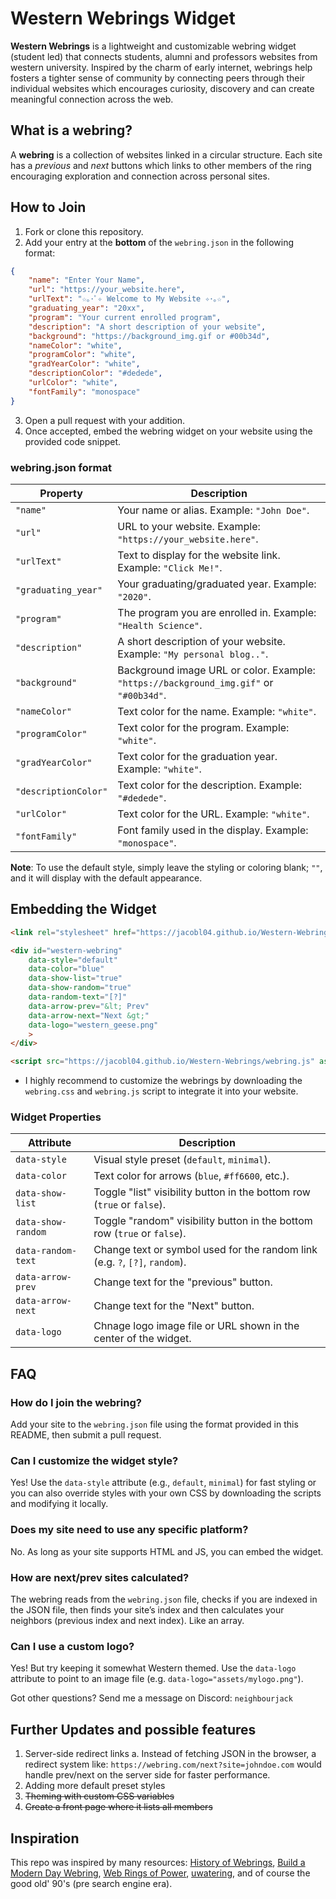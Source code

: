 # Western Webrings Widget
**Western Webrings** is a lightweight and customizable webring widget (student led) that connects students, alumni and professors websites from western university. Inspired by the charm of early internet, webrings help fosters a tighter sense of community by connecting peers through their individual websites which encourages curiosity, discovery and can create meaningful connection across the web.

## What is a webring?
A **webring** is a collection of websites linked in a circular structure. Each site has a *previous* and *next* buttons which links to other members of the ring encouraging exploration and connection across personal sites.

## How to Join
1. Fork or clone this repository.
2. Add your entry at the **bottom** of the `webring.json` in the following format:
```json
{
    "name": "Enter Your Name",
    "url": "https://your_website.here",
    "urlText": "☆｡･ﾟ✧ Welcome to My Website ✧･｡☆",
    "graduating_year": "20xx",
    "program": "Your current enrolled program",
    "description": "A short description of your website",
    "background": "https://background_img.gif or #00b34d",
    "nameColor": "white", 
    "programColor": "white",
    "gradYearColor": "white",
    "descriptionColor": "#dedede",
    "urlColor": "white",
    "fontFamily": "monospace"
}
```
3. Open a pull request with your addition.
4. Once accepted, embed the webring widget on your website using the provided code snippet.
### webring.json format
| Property            | Description                                                      |
| ------------------- | ---------------------------------------------------------------- |
| `"name"`            | Your name or alias. Example: `"John Doe"`.|
| `"url"`             | URL to your website. Example: `"https://your_website.here"`.|
| `"urlText"`         | Text to display for the website link. Example: `"Click Me!"`.|
| `"graduating_year"` | Your graduating/graduated year. Example: `"2020"`.|
| `"program"`         | The program you are enrolled in. Example: `"Health Science"`.|
| `"description"`     | A short description of your website. Example: `"My personal blog.."`.|
| `"background"`      | Background image URL or color. Example: `"https://background_img.gif"` or `"#00b34d"`.|
| `"nameColor"`       | Text color for the name. Example: `"white"`.|
| `"programColor"`    | Text color for the program. Example: `"white"`.|
| `"gradYearColor"`   | Text color for the graduation year. Example: `"white"`.|
| `"descriptionColor"`| Text color for the description. Example: `"#dedede"`.|
| `"urlColor"`        | Text color for the URL. Example: `"white"`.|
| `"fontFamily"`      | Font family used in the display. Example: `"monospace"`.|

**Note**: To use the default style, simply leave the styling or coloring blank; `""`, and it will display with the default appearance.

## Embedding the Widget
```html
<link rel="stylesheet" href="https://jacobl04.github.io/Western-Webrings/webring.css">

<div id="western-webring"
    data-style="default"
    data-color="blue"
    data-show-list="true"
    data-show-random="true"
    data-random-text="[?]"
    data-arrow-prev="&lt; Prev"
    data-arrow-next="Next &gt;"
    data-logo="western_geese.png"
    >
</div>

<script src="https://jacobl04.github.io/Western-Webrings/webring.js" async></script>
```
- I highly recommend to customize the webrings by downloading the `webring.css` and `webring.js` script to integrate it into your website.

### Widget Properties
| Attribute          | Description                                                      |
| ------------------ | ---------------------------------------------------------------- |
| `data-style`       | Visual style preset (`default`, `minimal`). |
| `data-color`       | Text color for arrows (`blue`, `#ff6600`, etc.). |
| `data-show-list`   | Toggle "list" visibility button in the bottom row (`true` or `false`). |
| `data-show-random` | Toggle "random" visibility button in the bottom row (`true` or `false`). |
| `data-random-text` | Change text or symbol used for the random link (e.g. `?`, `[?]`, `random`). |
| `data-arrow-prev`  | Change text for the "previous" button. |
| `data-arrow-next`  | Change text for the "Next" button. |
| `data-logo`        | Chnage logo image file or URL shown in the center of the widget. |

## FAQ

### How do I join the webring?

Add your site to the `webring.json` file using the format provided in this README, then submit a pull request.


### Can I customize the widget style?

Yes! Use the `data-style` attribute (e.g., `default`, `minimal`) for fast styling or you can also override styles with your own CSS by downloading the scripts and modifying it locally.


### Does my site need to use any specific platform?

No. As long as your site supports HTML and JS, you can embed the widget.


### How are next/prev sites calculated?

The webring reads from the `webring.json` file, checks if you are indexed in the JSON file, then finds your site’s index and then calculates your neighbors (previous index and next index). Like an array.


### Can I use a custom logo?

Yes! But try keeping it somewhat Western themed. Use the `data-logo` attribute to point to an image file (e.g. `data-logo="assets/mylogo.png"`).

Got other questions? Send me a message on Discord: `neighbourjack`

## Further Updates and possible features
1. Server-side redirect links
a. Instead of fetching JSON in the browser, a redirect system like: `https://webring.com/next?site=johndoe.com` would handle prev/next on the server side for faster performance.
2. Adding more default preset styles
3. ~~Theming with custom CSS variables~~
4. ~~Create a front page where it lists all members~~

## Inspiration
This repo was inspired by many resources: [History of Webrings](https://brisray.com/web/webring-history.htm), [Build a Modern Day Webring](https://css-tricks.com/how-you-might-build-a-modern-day-webring/), [Web Rings of Power](https://www.kersed.net/posts/webrings-of-power/), [uwatering](https://github.com/JusGu/uwatering), and of course the good old' 90's (pre search engine era).